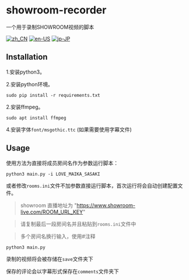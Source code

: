 # showroom-recorder
一个用于录制SHOWROOM视频的脚本

[![zh_CN](https://img.shields.io/badge/lang-es-yellow.svg)](https://github.com/vacabun/showroom-recorder/blob/main/doc/README.zh_CN.md)
[![en-US](https://img.shields.io/badge/lang-es-yellow.svg)](https://github.com/vacabun/showroom-recorder/blob/main/doc/README.en-US.md)
[![jp-JP](https://img.shields.io/badge/lang-es-yellow.svg)](https://github.com/vacabun/showroom-recorder/blob/main/doc/README.jp-JP.md)

## Installation
1.安装python3。

2.安装python环境。

``` shell
sudo pip install -r requirements.txt
```

2.安装ffmpeg。

``` shell
sudo apt install ffmpeg
```

4.安装字体`font/msgothic.ttc` (如果需要使用字幕文件)


## Usage
使用方法为直接将成员房间名作为参数运行脚本：

``` shell
python3 main.py -i LOVE_MAIKA_SASAKI
```

或者修改`rooms.ini`文件不加参数直接运行脚本，首次运行将会自动创建配置文件。

> showroom 直播地址为 "https://www.showroom-live.com/ROOM_URL_KEY"

> 请复制最后一段房间名并且粘贴到`rooms.ini`文件中

> 多个房间名换行输入，使用#注释

``` shell
python3 main.py
```

录制的视频将会被存储在`save`文件夹下

保存的评论会以字幕形式保存在`comments`文件夹下



